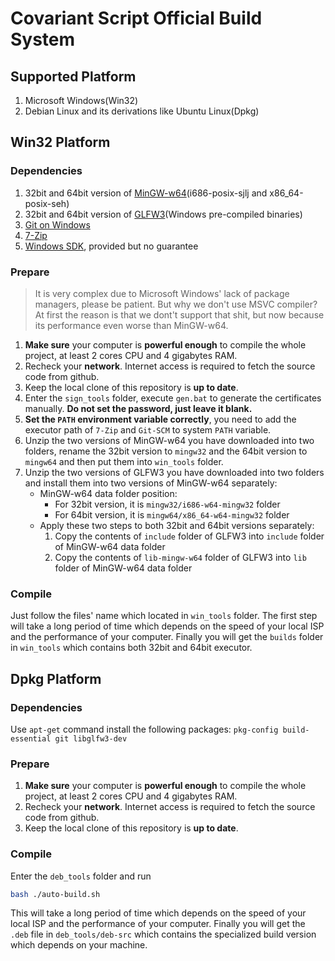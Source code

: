# Covariant Script Official Build System
## Supported Platform
1. Microsoft Windows(Win32)
2. Debian Linux and its derivations like Ubuntu Linux(Dpkg)
## Win32 Platform
### Dependencies
1. 32bit and 64bit version of [MinGW-w64](https://sourceforge.net/projects/mingw-w64/)(i686-posix-sjlj and x86_64-posix-seh)
2. 32bit and 64bit version of [GLFW3](https://www.glfw.org/download.html)(Windows pre-compiled binaries)
3. [Git on Windows](https://git-scm.com/)
4. [7-Zip](https://www.7-zip.org/)
5. [Windows SDK](./sign_tools), provided but no guarantee
### Prepare
> It is very complex due to Microsoft Windows' lack of package managers, please be patient. But why we don't use MSVC compiler? At first the reason is that we dont't support that shit, but now because its performance even worse than MinGW-w64.

1. **Make sure** your computer is **powerful enough** to compile the whole project, at least 2 cores CPU and 4 gigabytes RAM.
2. Recheck your **network**. Internet access is required to fetch the source code from github.
3. Keep the local clone of this repository is **up to date**.
4. Enter the `sign_tools` folder, execute `gen.bat` to generate the certificates manually. **Do not set the password, just leave it blank.**
5. **Set the `PATH` environment variable correctly**, you need to add the executor path of `7-Zip` and `Git-SCM` to system `PATH` variable.
6. Unzip the two versions of MinGW-w64 you have downloaded into two folders, rename the 32bit version to `mingw32` and the 64bit version to `mingw64` and then put them into `win_tools` folder.
7. Unzip the two versions of GLFW3 you have downloaded into two folders and install them into two versions of MinGW-w64 separately:
    - MinGW-w64 data folder position:
        - For 32bit version, it is `mingw32/i686-w64-mingw32` folder
        - For 64bit version, it is `mingw64/x86_64-w64-mingw32` folder
    - Apply these two steps to both 32bit and 64bit versions separately:
        1) Copy the contents of `include` folder of GLFW3 into `include` folder of MinGW-w64 data folder
        2) Copy the contents of `lib-mingw-w64` folder  of GLFW3 into `lib` folder of MinGW-w64 data folder
### Compile
Just follow the files' name which located in `win_tools` folder. The first step will take a long period of time which depends on the speed of your local ISP and the performance of your computer. Finally you will get the `builds` folder in `win_tools` which contains both 32bit and 64bit executor.
## Dpkg Platform
### Dependencies
Use `apt-get` command install the following packages: `pkg-config build-essential git libglfw3-dev`
### Prepare
1. **Make sure** your computer is **powerful enough** to compile the whole project, at least 2 cores CPU and 4 gigabytes RAM.
2. Recheck your **network**. Internet access is required to fetch the source code from github.
3. Keep the local clone of this repository is **up to date**.
### Compile
Enter the `deb_tools` folder and run
```sh
bash ./auto-build.sh
```
This will take a long period of time which depends on the speed of your local ISP and the performance of your computer. Finally you will get the `.deb` file in `deb_tools/deb-src` which contains the specialized build version which depends on your machine.
